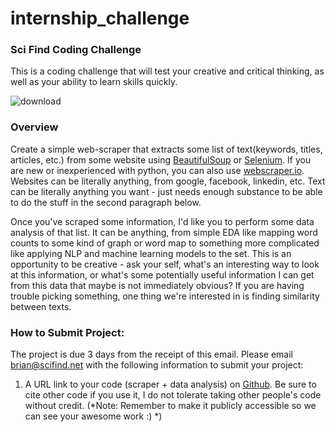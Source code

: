 # internship_challenge
### Sci Find Coding Challenge ###

This is a coding challenge that will test your creative and critical thinking, as well as your ability to learn skills quickly. 

![download](https://user-images.githubusercontent.com/43942774/82876787-32359980-9eee-11ea-8632-1e835a682014.png)


### Overview ###
Create a simple web-scraper that extracts some list of text(keywords, titles, articles, etc.) from some website using [BeautifulSoup](https://programminghistorian.org/en/lessons/intro-to-beautiful-soup) or [Selenium](https://www.geeksforgeeks.org/selenium-python-tutorial/). If you are new or inexperienced with python, you can also use [webscraper.io](webscraper.io). Websites can be literally anything, from google, facebook, linkedin, etc. Text can be literally anything you want - just needs enough substance to be able to do the stuff in the second paragraph below.

Once you've scraped some information, I'd like you to perform some data analysis of that list. It can be anything, from simple EDA like mapping word counts to some kind of graph or word map to something more complicated like applying NLP and machine learning models to the set. This is an opportunity to be creative - ask your self, what's an interesting way to look at this information, or what's some potentially useful information I can get from this data that maybe is not immediately obvious? If you are having trouble picking something, one thing we're interested in is finding similarity between texts. 


### How to Submit Project: ###
The project is due 3 days from the receipt of this email. Please email brian@scifind.net with the following information to submit your project:

  1. A URL link to your code (scraper + data analysis) on [Github](https://github.com/). Be sure to cite other code if you use it, I do not tolerate taking other people's code without credit. (*Note: Remember to make it publicly accessible so we can see your awesome work :) *)
